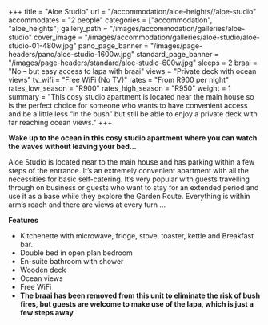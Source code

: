 +++
title = "Aloe Studio"
url = "/accommodation/aloe-heights//aloe-studio"
accommodates = "2 people"
categories = ["accommodation", "aloe_heights"]
gallery_path = "/images/accommodation/galleries/aloe-studio"
cover_image = "/images/accommodation/galleries/aloe-studio/aloe-studio-01-480w.jpg"
pano_page_banner = "/images/page-headers/pano/aloe-studio-1600w.jpg"
standard_page_banner = "/images/page-headers/standard/aloe-studio-600w.jpg"
sleeps = 2 
braai = "No – but easy access to lapa with braai"
views = "Private deck with ocean views"
tv_wifi = "Free WiFi  (No TV)"
rates = "From R900 per night"
rates_low_season = "R900"
rates_high_season = "R950"
weight = 1
summary = "This cosy studio apartment is located near the main house so is the perfect choice for someone who wants to have convenient access and be a little less “in the bush” but still be able to enjoy a private deck with far reaching ocean views."
+++

__Wake up to the ocean in this cosy studio apartment where you can watch the waves without leaving your bed…__

Aloe Studio is located near to the main house and has parking within a few steps of the entrance\. It’s an extremely convenient apartment with all the necessities for basic self\-catering\. It’s very popular with guests travelling through on business or guests who want to stay for an extended period and use it as a base while they explore the Garden Route\. Everything is within arm’s reach and there are views at every turn …

__Features__

- Kitchenette with microwave, fridge, stove, toaster, kettle and Breakfast bar\.
- Double bed in open plan bedroom
- En\-suite bathroom with shower
- Wooden deck
- Ocean views 
- Free WiFi
- __The braai has been removed from this unit to eliminate the risk of bush fires, but guests are welcome to make use of the lapa, which is just a few steps away__
